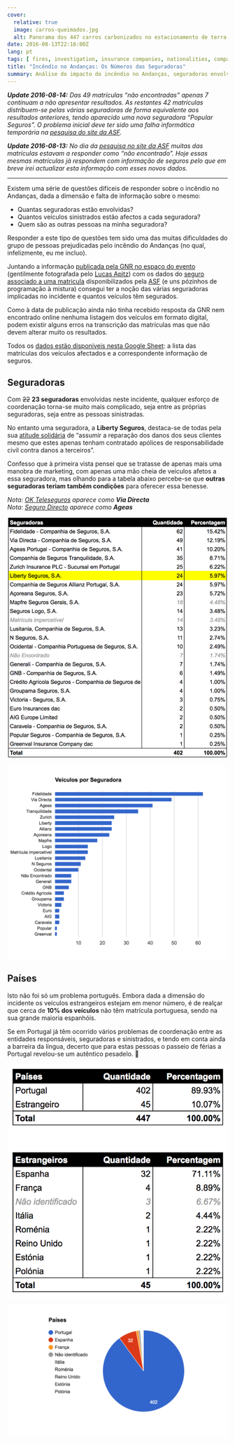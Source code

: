 ```yaml
---
cover:
  relative: true
  image: carros-queimados.jpg
  alt: Panorama dos 447 carros carbonizados no estacionamento de terra batida do Andanças
date: 2016-08-13T22:16:00Z
lang: pt
tags: [ fires, investigation, insurance companies, nationalities, comparison ]
title: "Incêndio no Andanças: Os Números das Seguradoras"
summary: Análise do impacto do incêndio no Andanças, seguradoras envolvidas e nacionalidade das matrículas.
---
```


_**Update 2016-08-14:** Das 49 matrículas “não encontradas” apenas 7 continuam a não apresentar resultados. As restantes 42 matrículas distribuem-se pelas várias seguradoras de forma equivalente aos resultados anteriores, tendo aparecido uma nova seguradora “Popular Seguros”. O problema inicial deve ter sido uma falha informática temporária na [pesquisa do site da ASF][asfsearch]._

_**Update 2016-08-13:** No dia da [pesquisa no site da ASF][asfsearch] muitas das matrículas estavam a responder como “não encontrado”. Hoje essas mesmas matrículas já respondem com informação de seguros pelo que em breve irei actualizar esta informação com esses novos dados._

---

Existem uma série de questões difíceis de responder sobre o incêndio no Andanças, dada a dimensão e falta de informação sobre o mesmo:

* Quantas seguradoras estão envolvidas?
* Quantos veículos sinistrados estão afectos a cada seguradora?
* Quem são as outras pessoas na minha seguradora?

Responder a este tipo de questões tem sido uma das muitas dificuldades do grupo de pessoas prejudicadas pelo incêndio do Andanças (no qual, infelizmente, eu me incluo).

Juntando a informação [publicada pela GNR no espaço do evento](https://postimg.org/gallery/33s2ekfdy/) (gentilmente fotografada pelo [Lucas Apitz](https://www.facebook.com/lucas.apitz)) com os dados do [seguro associado a uma matricula][asfsearch] disponibilizados pela [ASF](http://www.asf.com.pt/) (e uns pózinhos de programação à mistura) consegui ter a noção das várias seguradoras implicadas no incidente e quantos veículos têm segurados.

[asfsearch]: http://www.asf.com.pt/NR/exeres/019EEB91-E357-4A7C-8BD2-B62293701692.htm

Como à data de publicação ainda não tinha recebido resposta da GNR nem encontrado online nenhuma listagem dos veículos em formato digital, podem existir alguns erros na transcrição das matrículas mas que não devem alterar muito os resultados.

Todos os [dados estão disponíveis nesta Google Sheet](https://docs.google.com/spreadsheets/d/1v4UKST2wDLQ-EJeYKpzJMfE0X8OAH1ajoVvwzW1tPe0/edit?usp=sharing): a lista das matrículas dos veículos afectados e a correspondente informação de seguros.


## Seguradoras

Com <del datetime="2016-08-14T14:00:00Z">22</del> **23 seguradoras** envolvidas neste incidente, qualquer esforço de coordenação torna-se muito mais complicado, seja entre as próprias seguradoras, seja entre as pessoas sinistradas.

No entanto uma seguradora, a **Liberty Seguros**, destaca-se de todas pela sua [atitude solidária][pressrelease] de “assumir a reparação dos danos dos seus clientes mesmo que estes apenas tenham contratado apólices de responsabilidade civil contra danos a terceiros”.

[pressrelease]: Press-Liberty-Seguros-Festival-Andanças-2016-08-08.pdf

Confesso que à primeira vista pensei que se tratasse de apenas mais uma manobra de marketing, com apenas uma mão cheia de veículos afetos a essa seguradora, mas olhando para a tabela abaixo percebe-se que **outras seguradoras teriam também condições** para oferecer essa benesse.

_Nota: [OK Teleseguros](https://www.okteleseguros.pt/dados-da-empresa/575/) aparece como **Via Directa**_  
_Nota: [Seguro Directo](https://www.segurodirecto.pt/info-legal.html) aparece como **Ageas**_  

![tabela das seguradoras mais afetadas](seguradoras-table.png)

![gráfico das seguradoras mais afetadas](seguradoras-chart.png)


## Países

Isto não foi só um problema português. Embora dada a dimensão do incidente os veículos estrangeiros estejam em menor número, é de realçar que cerca de **10% dos veículos** não têm matrícula portuguesa, sendo na sua grande maioria espanhóis.

Se em Portugal já têm ocorrido vários problemas de coordenação entre as entidades responsáveis, seguradoras e sinistrados, e tendo em conta ainda a barreira da língua, decerto que para estas pessoas o passeio de férias a Portugal revelou-se um autêntico pesadelo. 🙁

![tabela dos países das matrículas afetadas: ~90% Portuguesas e ~10% Estrangeiras](paises-table.png)

![gráfico circular dos países das matrículas afetadas: 402 Portuguesas e 45 Estrangeiras](paises-chart.png)
